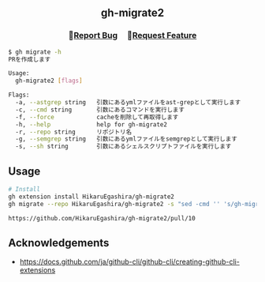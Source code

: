 <h2 align="center">
    <p align="center">gh-migrate2</p>
</h2>

<h3 align="center">
🔹<a  href="https://github.com/HikaruEgashira/gh-migrate2/issues">Report Bug</a> &nbsp; &nbsp;
🔹<a  href="https://github.com/HikaruEgashira/gh-migrate2/issues">Request Feature</a>
</h3>

```bash
$ gh migrate -h
PRを作成します

Usage:
  gh-migrate2 [flags]

Flags:
  -a, --astgrep string   引数にあるymlファイルをast-grepとして実行します
  -c, --cmd string       引数にあるコマンドを実行します
  -f, --force            cacheを削除して再取得します
  -h, --help             help for gh-migrate2
  -r, --repo string      リポジトリ名
  -g, --semgrep string   引数にあるymlファイルをsemgrepとして実行します
  -s, --sh string        引数にあるシェルスクリプトファイルを実行します
```

## Usage

```bash
# Install
gh extension install HikaruEgashira/gh-migrate2
gh migrate --repo HikaruEgashira/gh-migrate2 -s "sed -cmd '' 's/gh-migrate2/gh-migrate22/g' README.md"

https://github.com/HikaruEgashira/gh-migrate2/pull/10
```

## Acknowledgements

- https://docs.github.com/ja/github-cli/github-cli/creating-github-cli-extensions
